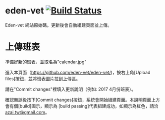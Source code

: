 # eden-vet  [![Build Status](http://azai.synology.me:33333/buildStatus/icon?job=eden-vet)](http://azai.synology.me:33333/job/eden-vet/)


Eden-vet 網站原始碼。更新後會自動組建頁面並上傳。

上傳班表
=================
準備好新的班表，並取名為"calendar.jpg"

進入本頁面（https://github.com/eden-vet/eden-vet/)，按右上角[Upload files]按鈕，並將班表圖片拉到上傳區。

請在"Commit changes"裡填入更新說明（例如: 2017 4月份班表）。

確認無誤後按下[Commit changes]按鈕，系統會開始組建頁面。本說明頁面上方會有個[build]圖示，顯示為 [build passing]代表組建成功，如顯示為紅色，請洽 azai.tw@gmail.com。
